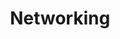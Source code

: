 ---
layout: homework
title: Networking
chapter: 1
problems:
  - P6
  - P20
  - P25
  - P28
  - P29
wireshark_labs: 
  - "[Getting Started](http://www-net.cs.umass.edu/wireshark-labs/Wireshark_Intro_v8.0.pdf)"
---